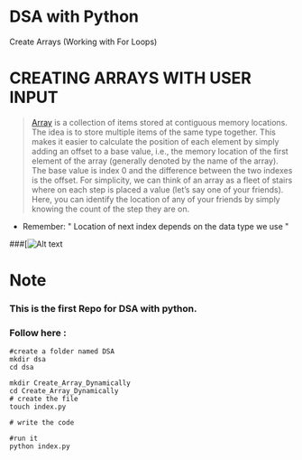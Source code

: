 # DSA with Python
Create Arrays (Working with For Loops)

# CREATING ARRAYS WITH USER INPUT
> [Array](https://www.geeksforgeeks.org/introduction-to-arrays/)  is a collection of items stored at contiguous memory locations. The idea is to store multiple items of the same type together. This makes it easier to calculate the position of each element by simply adding an offset to a base value, i.e., the memory location of the first element of the array (generally denoted by the name of the array). The base value is index 0 and the difference between the two indexes is the offset.
> For simplicity, we can think of an array as a fleet of stairs where on each step is placed a value (let’s say one of your friends). Here, you can identify the location of any of your friends by simply knowing the count of the step they are on. 

- Remember: " Location of next index depends on the data type we use " 

###[![Alt text](https://media.geeksforgeeks.org/wp-content/uploads/array-1.png)
# Note 
### This is the first Repo for DSA with python.

### Follow here :
```
#create a folder named DSA
mkdir dsa
cd dsa

mkdir Create_Array_Dynamically
cd Create_Array_Dynamically
# create the file
touch index.py

# write the code 

#run it
python index.py
```

